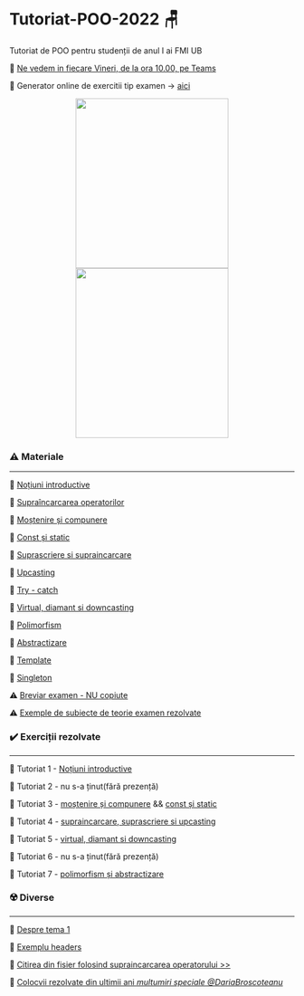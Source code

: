# Tutoriat-POO-2022 :chair:
Tutoriat de POO pentru studenții de anul I ai FMI UB 


:triangular_flag_on_post: [Ne vedem in fiecare Vineri, de la ora 10.00, pe Teams](https://teams.microsoft.com/l/channel/19%3a22Ok1VmJIxmzNeqzA64FfRKxWmWkKUnGh7NVZjTIPy81%40thread.tacv2/General?groupId=dabce7fe-8583-42af-b340-da55293f8769&tenantId=08a1a72f-fecd-4dae-8cec-471a2fb7c2f1)

:triangular_flag_on_post: Generator online de exercitii tip examen -> [aici](https://problemeoop.herokuapp.com/?fbclid=IwAR3MFg2C2s-IIIOJaWW3KbV9uHIQ6BmhFx-k7OS1mCYnSpYdG9Zto7Tld-w)

<p align="center">
<img src="https://user-images.githubusercontent.com/61749814/155836441-58878439-f0f7-4e06-958f-e77d265a3e80.jpg" width="270" height="300" />
<img src="https://user-images.githubusercontent.com/61749814/167103217-8cfb05eb-c8bd-4edc-90db-6ae2a1fb50d7.png" width="270" height="300" />
</p>

### :warning: Materiale

<hr />

:large_orange_diamond: [Noțiuni introductive](https://github.com/DimaOanaTeodora/Tutoriat-POO-2022/blob/main/Teorie/Notiuni%20introductiive.pdf)

:large_orange_diamond: [Supraîncarcarea operatorilor](https://github.com/DimaOanaTeodora/Tutoriat-POO-2022/blob/main/Teorie/Supraincarcarea%20operatorilor.pdf)

:large_orange_diamond: [Moștenire și compunere](https://github.com/DimaOanaTeodora/Tutoriat-POO-2022/blob/main/Teorie/Mostenire%20si%20compunere.pdf)

:large_orange_diamond: [Const și static](https://github.com/DimaOanaTeodora/Tutoriat-POO-2022/blob/main/Teorie/Const%20si%20static.pdf)

:large_orange_diamond: [Suprascriere si supraincarcare](https://github.com/DimaOanaTeodora/Tutoriat-POO-2022/blob/main/Teorie/Suprascriere%20si%20supraincarcare.pdf)

:large_orange_diamond: [Upcasting](https://github.com/DimaOanaTeodora/Tutoriat-POO-2022/blob/main/Teorie/Upcasting.pdf)

:large_orange_diamond: [Try - catch](https://github.com/DimaOanaTeodora/Tutoriat-POO-2022/blob/main/Teorie/Try-catch.pdf)

:large_orange_diamond: [Virtual, diamant si downcasting](https://github.com/DimaOanaTeodora/Tutoriat-POO-2022/blob/main/Teorie/Virtual%2C%20diamant%20si%20downcasting.pdf)

:large_orange_diamond: [Polimorfism](https://github.com/DimaOanaTeodora/Tutoriat-POO-2022/blob/main/Teorie/Polimorfism.pdf)

:large_orange_diamond: [Abstractizare](https://github.com/DimaOanaTeodora/Tutoriat-POO-2022/blob/main/Teorie/Abstractizare.pdf)

:large_orange_diamond: [Template](https://github.com/DimaOanaTeodora/Tutoriat-POO-2022/blob/main/Teorie/Template.pdf)

:large_orange_diamond: [Singleton](https://github.com/DimaOanaTeodora/Tutoriat-POO-2022/blob/main/Teorie/Singleton.pdf)

:warning: [Breviar examen - NU copiute](https://github.com/DimaOanaTeodora/Tutoriat-POO-2022/blob/main/Teorie/Cheat%20sheet.pdf)

:warning: [Exemple de subiecte de teorie examen rezolvate](https://github.com/DimaOanaTeodora/Tutoriat-POO-2022/blob/main/Teorie/TEORIE%20POO%202017.pdf)

### :heavy_check_mark: Exerciții rezolvate

<hr />

:large_blue_diamond: Tutoriat 1 - [Noțiuni introductive](https://github.com/DimaOanaTeodora/Tutoriat-POO-2022/blob/main/Exercitii/T1.md)

:large_blue_diamond: Tutoriat 2 - nu s-a ținut(fără prezență)

:large_blue_diamond: Tutoriat 3 - [moștenire și compunere](https://github.com/DimaOanaTeodora/Tutoriat-POO-2022/blob/main/Exercitii/T3%201.md) && [const și static](https://github.com/DimaOanaTeodora/Tutoriat-POO-2022/blob/main/Exercitii/T3%202.md)

:large_blue_diamond: Tutoriat 4 - [supraincarcare, suprascriere si upcasting](https://github.com/DimaOanaTeodora/Tutoriat-POO-2022/blob/main/Exercitii/T4.md) 

:large_blue_diamond: Tutoriat 5 - [virtual, diamant si downcasting](https://github.com/DimaOanaTeodora/Tutoriat-POO-2022/blob/main/Exercitii/T5.md)

:large_blue_diamond: Tutoriat 6 - nu s-a ținut(fără prezență)

:large_blue_diamond: Tutoriat 7 - [polimorfism și abstractizare](https://github.com/DimaOanaTeodora/Tutoriat-POO-2022/blob/main/Exercitii/T7.md)

### :radioactive: Diverse

<hr />

:diamond_shape_with_a_dot_inside:	[Despre tema 1](https://github.com/DimaOanaTeodora/Tutoriat-POO-2022/blob/main/Exercitii/Tips%26tricks%20tema%201.md)

:diamond_shape_with_a_dot_inside:	[Exemplu headers](https://github.com/DimaOanaTeodora/Tutoriat-POO-2022/tree/main/Exemple/Headers)

:diamond_shape_with_a_dot_inside: [Citirea din fisier folosind supraincarcarea operatorului >>](https://github.com/DimaOanaTeodora/Tutoriat-POO-2022/blob/main/Exemple/ReadFromFile.md)

:diamond_shape_with_a_dot_inside: [Colocvii rezolvate din ultimii ani *multumiri speciale @DariaBroscoteanu*](https://github.com/dariabroscoteanu/OOP/tree/main/Lab%20Exams)
